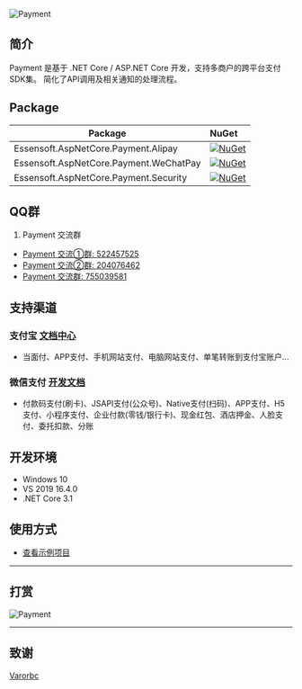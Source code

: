 ![Payment](https://raw.githubusercontent.com/essensoft/media/master/images/github/payment.png)

## 简介

Payment 是基于 .NET Core / ASP.NET Core 开发，支持多商户的跨平台支付SDK集。
简化了API调用及相关通知的处理流程。

## Package

Package  | NuGet 
-------- | :------------ 
Essensoft.AspNetCore.Payment.Alipay         | [![NuGet](https://img.shields.io/nuget/v/Essensoft.AspNetCore.Payment.Alipay.svg)](https://www.nuget.org/packages/Essensoft.AspNetCore.Payment.Alipay)
Essensoft.AspNetCore.Payment.WeChatPay      | [![NuGet](https://img.shields.io/nuget/v/Essensoft.AspNetCore.Payment.WeChatPay.svg)](https://www.nuget.org/packages/Essensoft.AspNetCore.Payment.WeChatPay)
Essensoft.AspNetCore.Payment.Security       | [![NuGet](https://img.shields.io/nuget/v/Essensoft.AspNetCore.Payment.Security.svg)](https://www.nuget.org/packages/Essensoft.AspNetCore.Payment.Security)

## QQ群

1. Payment 交流群
- [Payment 交流①群: 522457525](https://shang.qq.com/wpa/qunwpa?idkey=aac56c8f02f54893267d3ac90787c1794a7687f3c31a923812a36b67c4ee6271)
- [Payment 交流②群: 204076462](https://shang.qq.com/wpa/qunwpa?idkey=a77c990f2a8fca61f7eaf87ad34eae1a4ac4ebb98968a2602514dfba0c23c108)
- [Payment 交流群: 755039581](https://shang.qq.com/wpa/qunwpa?idkey=ef1dcf99efe9fe2cbb596ec743daa748f9296c1206bd19c64090ffe35a5e0ff9)

## 支持渠道

### 支付宝 [文档中心](https://docs.open.alipay.com/catalog)
* 当面付、APP支付、手机网站支付、电脑网站支付、单笔转账到支付宝账户...

### 微信支付 [开发文档](https://pay.weixin.qq.com/wiki/doc/api/index.html)
* 付款码支付(刷卡)、JSAPI支付(公众号)、Native支付(扫码)、APP支付、H5支付、小程序支付、企业付款(零钱/银行卡)、现金红包、酒店押金、人脸支付、委托扣款、分账

## 开发环境
* Windows 10
* VS 2019 16.4.0
* .NET Core 3.1

## 使用方式

* [查看示例项目](samples/WebApplicationSample)

---

## 打赏

![Payment](https://raw.githubusercontent.com/essensoft/media/master/images/github/qrcode.png)

---

## 致谢

[Varorbc](https://github.com/Varorbc)
